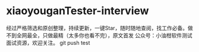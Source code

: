 # xiaoyouganTester-interview
经过严格筛选和原创整理，持续更新，一键Star，随时随地查阅，找工作必备。做不到全网最全，只做最精（太多你也看不完），原文首发 公众号：小油柑软件测试面试资源，欢迎关注。
git push test